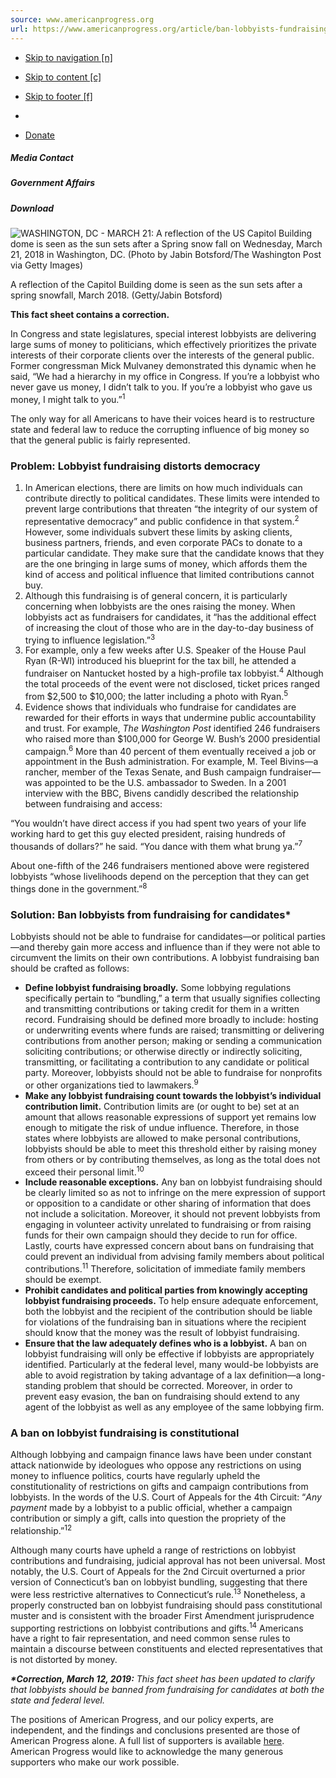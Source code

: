 ```yaml
---
source: www.americanprogress.org
url: https://www.americanprogress.org/article/ban-lobbyists-fundraising-politicians/
---
```


-   [Skip to navigation \[n\]](https://www.americanprogress.org/article/ban-lobbyists-fundraising-politicians/#nav)
-   [Skip to content \[c\]](https://www.americanprogress.org/article/ban-lobbyists-fundraising-politicians/#content)
-   [Skip to footer \[f\]](https://www.americanprogress.org/article/ban-lobbyists-fundraising-politicians/#footer)

-   [](https://www.americanprogress.org/article/ban-lobbyists-fundraising-politicians/)
-   [Donate](https://donate.americanprogress.org/page/28290/donate/1?&utm_medium=web&utm_source=website&utm_campaign=askstring_Control&utm_content=headerbutton&_ga=2.182450017.731658105.1634677623-317662333.1634056104 "Donate")

##### Media Contact

##### Government Affairs

##### Download

![WASHINGTON, DC - MARCH 21: A reflection of the US Capitol Building dome is seen as the sun sets after a Spring snow fall on Wednesday, March 21, 2018 in Washington, DC. (Photo by Jabin Botsford/The Washington Post via Getty Images)](https://www.americanprogress.org/wp-content/uploads/sites/2/2018/03/GettyImages-936797906-scaled.jpg?w=2000)

A reflection of the Capitol Building dome is seen as the sun sets after a spring snowfall, March 2018. (Getty/Jabin Botsford)

**This fact sheet contains a correction.**

In Congress and state legislatures, special interest lobbyists are delivering large sums of money to politicians, which effectively prioritizes the private interests of their corporate clients over the interests of the general public. Former congressman Mick Mulvaney demonstrated this dynamic when he said, “We had a hierarchy in my office in Congress. If you’re a lobbyist who never gave us money, I didn’t talk to you. If you’re a lobbyist who gave us money, I might talk to you.”<sup>1</sup>

The only way for all Americans to have their voices heard is to restructure state and federal law to reduce the corrupting influence of big money so that the general public is fairly represented.

### Problem: Lobbyist fundraising distorts democracy

1.  In American elections, there are limits on how much individuals can contribute directly to political candidates. These limits were intended to prevent large contributions that threaten “the integrity of our system of representative democracy” and public confidence in that system.<sup>2</sup> However, some individuals subvert these limits by asking clients, business partners, friends, and even corporate PACs to donate to a particular candidate. They make sure that the candidate knows that they are the one bringing in large sums of money, which affords them the kind of access and political influence that limited contributions cannot buy.
2.  Although this fundraising is of general concern, it is particularly concerning when lobbyists are the ones raising the money. When lobbyists act as fundraisers for candidates, it “has the additional effect of increasing the clout of those who are in the day-to-day business of trying to influence legislation.”<sup>3</sup>
3.  For example, only a few weeks after U.S. Speaker of the House Paul Ryan (R-WI) introduced his blueprint for the tax bill, he attended a fundraiser on Nantucket hosted by a high-profile tax lobbyist.<sup>4</sup> Although the total proceeds of the event were not disclosed, ticket prices ranged from $2,500 to $10,000; the latter including a photo with Ryan.<sup>5</sup>
4.  Evidence shows that individuals who fundraise for candidates are rewarded for their efforts in ways that undermine public accountability and trust. For example, _The Washington Post_ identified 246 fundraisers who raised more than $100,000 for George W. Bush’s 2000 presidential campaign.<sup>6</sup> More than 40 percent of them eventually received a job or appointment in the Bush administration. For example, M. Teel Bivins—a rancher, member of the Texas Senate, and Bush campaign fundraiser—was appointed to be the U.S. ambassador to Sweden. In a 2001 interview with the BBC, Bivens candidly described the relationship between fundraising and access:

“You wouldn’t have direct access if you had spent two years of your life working hard to get this guy elected president, raising hundreds of thousands of dollars?” he said. “You dance with them what brung ya.”<sup>7</sup>

About one-fifth of the 246 fundraisers mentioned above were registered lobbyists “whose livelihoods depend on the perception that they can get things done in the government.”<sup>8</sup>

### Solution: Ban lobbyists from fundraising for candidates\*

Lobbyists should not be able to fundraise for candidates—or political parties—and thereby gain more access and influence than if they were not able to circumvent the limits on their own contributions. A lobbyist fundraising ban should be crafted as follows:

-   **Define lobbyist fundraising broadly.** Some lobbying regulations specifically pertain to “bundling,” a term that usually signifies collecting and transmitting contributions or taking credit for them in a written record. Fundraising should be defined more broadly to include: hosting or underwriting events where funds are raised; transmitting or delivering contributions from another person; making or sending a communication soliciting contributions; or otherwise directly or indirectly soliciting, transmitting, or facilitating a contribution to any candidate or political party. Moreover, lobbyists should not be able to fundraise for nonprofits or other organizations tied to lawmakers.<sup>9</sup>
-   **Make any lobbyist fundraising count towards the lobbyist’s individual contribution limit.** Contribution limits are (or ought to be) set at an amount that allows reasonable expressions of support yet remains low enough to mitigate the risk of undue influence. Therefore, in those states where lobbyists are allowed to make personal contributions, lobbyists should be able to meet this threshold either by raising money from others or by contributing themselves, as long as the total does not exceed their personal limit.<sup>10</sup>
-   **Include reasonable exceptions.** Any ban on lobbyist fundraising should be clearly limited so as not to infringe on the mere expression of support or opposition to a candidate or other sharing of information that does not include a solicitation. Moreover, it should not prevent lobbyists from engaging in volunteer activity unrelated to fundraising or from raising funds for their own campaign should they decide to run for office. Lastly, courts have expressed concern about bans on fundraising that could prevent an individual from advising family members about political contributions.<sup>11</sup> Therefore, solicitation of immediate family members should be exempt.
-   **Prohibit candidates and political parties from knowingly accepting lobbyist fundraising proceeds.** To help ensure adequate enforcement, both the lobbyist and the recipient of the contribution should be liable for violations of the fundraising ban in situations where the recipient should know that the money was the result of lobbyist fundraising.
-   **Ensure that the law adequately defines who is a lobbyist.** A ban on lobbyist fundraising will only be effective if lobbyists are appropriately identified. Particularly at the federal level, many would-be lobbyists are able to avoid registration by taking advantage of a lax definition—a long-standing problem that should be corrected. Moreover, in order to prevent easy evasion, the ban on fundraising should extend to any agent of the lobbyist as well as any employee of the same lobbying firm.

### A ban on lobbyist fundraising is constitutional

Although lobbying and campaign finance laws have been under constant attack nationwide by ideologues who oppose any restrictions on using money to influence politics, courts have regularly upheld the constitutionality of restrictions on gifts and campaign contributions from lobbyists. In the words of the U.S. Court of Appeals for the 4th Circuit: “_Any payment_ made by a lobbyist to a public official, whether a campaign contribution or simply a gift, calls into question the propriety of the relationship.”<sup>12</sup>

Although many courts have upheld a range of restrictions on lobbyist contributions and fundraising, judicial approval has not been universal. Most notably, the U.S. Court of Appeals for the 2nd Circuit overturned a prior version of Connecticut’s ban on lobbyist bundling, suggesting that there were less restrictive alternatives to Connecticut’s rule.<sup>13</sup> Nonetheless, a properly constructed ban on lobbyist fundraising should pass constitutional muster and is consistent with the broader First Amendment jurisprudence supporting restrictions on lobbyist contributions and gifts.<sup>14</sup> Americans have a right to fair representation, and need common sense rules to maintain a discourse between constituents and elected representatives that is not distorted by money.

**_\*Correction, March 12, 2019:_** _This fact sheet has been updated to clarify that lobbyists should be banned from fundraising for candidates at both the state and federal level._

The positions of American Progress, and our policy experts, are independent, and the findings and conclusions presented are those of American Progress alone. A full list of supporters is available [here](https://americanprogress.org/c3-our-supporters/). American Progress would like to acknowledge the many generous supporters who make our work possible.
